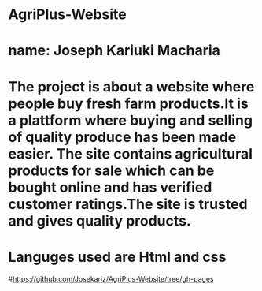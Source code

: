 # AgriPlus-Website
# name: Joseph Kariuki Macharia
# The project is about a website where people buy fresh farm products.It is a plattform where buying and selling of quality produce has been made easier. The site contains agricultural products for sale which can be bought online and has verified customer ratings.The site is trusted and gives quality products.

# Languges used are Html and css 
#https://github.com/Josekariz/AgriPlus-Website/tree/gh-pages
